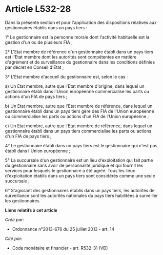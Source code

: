 # Article L532-28

Dans la présente section et pour l'application des dispositions relatives aux gestionnaires établis dans un pays tiers :

1° Le gestionnaire est la personne morale dont l'activité habituelle est la gestion d'un ou de plusieurs FIA ;

2° L'Etat membre de référence d'un gestionnaire établi dans un pays tiers est l'Etat membre dont les autorités sont
compétentes en matière d'agrément et de surveillance du gestionnaire dans les conditions définies par décret en Conseil
d'Etat ;

3° L'Etat membre d'accueil du gestionnaire est, selon le cas :

a) Un Etat membre, autre que l'Etat membre d'origine, dans lequel un gestionnaire établi dans l'Union européenne
commercialise les parts ou actions d'un FIA de pays tiers ;

b) Un Etat membre, autre que l'Etat membre de référence, dans lequel un gestionnaire établi dans un pays tiers gère des FIA
de l'Union européenne ou commercialise les parts ou actions d'un FIA de l'Union européenne ;

c) Un Etat membre, autre que l'Etat membre de référence, dans lequel un gestionnaire établi dans un pays tiers commercialise
les parts ou actions d'un FIA de pays tiers ;

4° Le gestionnaire établi dans un pays tiers est le gestionnaire qui n'est pas établi dans l'Union européenne ;

5° La succursale d'un gestionnaire est un lieu d'exploitation qui fait partie du gestionnaire sans avoir de personnalité
juridique et qui fournit les services pour lesquels le gestionnaire a été agréé. Tous les lieux d'exploitation établis dans
un pays tiers sont considérés comme une seule succursale ;

6° S'agissant des gestionnaires établis dans un pays tiers, les autorités de surveillance sont les autorités nationales du
pays tiers habilitées à surveiller les gestionnaires.

**Liens relatifs à cet article**

_Créé par_:

  - Ordonnance n°2013-676 du 25 juillet 2013 - art. 14

_Cité par_:

  - Code monétaire et financier - art. R532-31 (VD)
